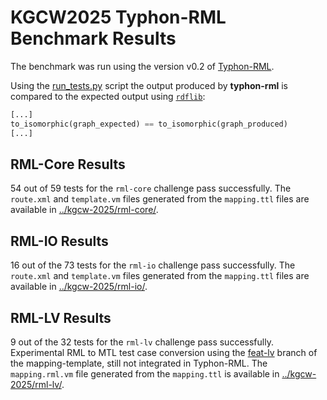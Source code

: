 # KGCW2025 Typhon-RML Benchmark Results

The benchmark was run using the version v0.2 of [Typhon-RML](https://github.com/cefriel/typhon-rml/releases/tag/v0.2).

Using the [run_tests.py](./run_tests.py) script the output produced by **typhon-rml** is compared to the expected output using [`rdflib`](https://rdflib.readthedocs.io/en/stable/):

``` python
[...]
to_isomorphic(graph_expected) == to_isomorphic(graph_produced)
[...]
```

## RML-Core Results

54 out of 59 tests for the `rml-core` challenge pass successfully.
The `route.xml` and `template.vm` files generated from the `mapping.ttl` files are available in [../kgcw-2025/rml-core/](../kgcw-2025/rml-core/).

## RML-IO Results

16 out of the 73 tests for the `rml-io` challenge pass successfully.
The `route.xml` and `template.vm` files generated from the `mapping.ttl` files are available in [../kgcw-2025/rml-io/](../kgcw-2025/rml-io/).

## RML-LV Results

9 out of the 32 tests for the `rml-lv` challenge pass successfully. Experimental RML to MTL test case conversion using the [feat-lv](https://github.com/cefriel/mapping-template/tree/feat-lv) branch of the mapping-template, still not integrated in Typhon-RML. The `mapping.rml.vm` file generated from the `mapping.ttl` is available in [../kgcw-2025/rml-lv/](../kgcw-2025/rml-lv/).
